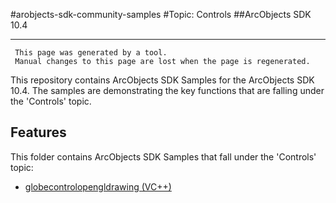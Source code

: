 #arobjects-sdk-community-samples 
#Topic: Controls
##ArcObjects SDK 10.4  

----------
     This page was generated by a tool.
     Manual changes to this page are lost when the page is regenerated.

This repository contains ArcObjects SDK Samples for the ArcObjects SDK 10.4.  The samples are demonstrating the key functions that are falling under the 'Controls' topic.  


## Features

This folder contains ArcObjects SDK Samples that fall under the 'Controls' topic:

* [globecontrolopengldrawing (VC++)](../../../../tree/master/Vcpp/Controls//globecontrolopengldrawing)  


